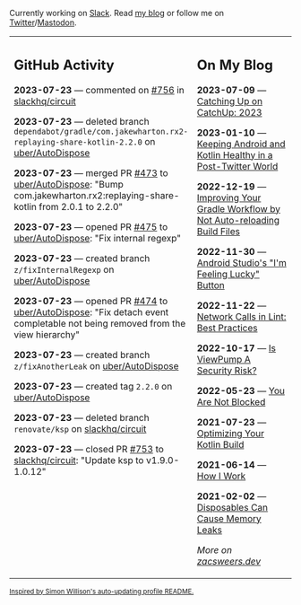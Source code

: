 Currently working on [Slack](https://slack.com/). Read [my blog](https://zacsweers.dev/) or follow me on [Twitter](https://twitter.com/ZacSweers)/[Mastodon](https://hachyderm.io/@ZacSweers).

<table><tr><td valign="top" width="60%">

## GitHub Activity
<!-- githubActivity starts -->
**2023-07-23** — commented on [#756](https://github.com/slackhq/circuit/pull/756#issuecomment-1646952763) in [slackhq/circuit](https://github.com/slackhq/circuit)

**2023-07-23** — deleted branch `dependabot/gradle/com.jakewharton.rx2-replaying-share-kotlin-2.2.0` on [uber/AutoDispose](https://github.com/uber/AutoDispose)

**2023-07-23** — merged PR [#473](https://github.com/uber/AutoDispose/pull/473) to [uber/AutoDispose](https://github.com/uber/AutoDispose): "Bump com.jakewharton.rx2:replaying-share-kotlin from 2.0.1 to 2.2.0"

**2023-07-23** — opened PR [#475](https://github.com/uber/AutoDispose/pull/475) to [uber/AutoDispose](https://github.com/uber/AutoDispose): "Fix internal regexp"

**2023-07-23** — created branch `z/fixInternalRegexp` on [uber/AutoDispose](https://github.com/uber/AutoDispose)

**2023-07-23** — opened PR [#474](https://github.com/uber/AutoDispose/pull/474) to [uber/AutoDispose](https://github.com/uber/AutoDispose): "Fix detach event completable not being removed from the view hierarchy"

**2023-07-23** — created branch `z/fixAnotherLeak` on [uber/AutoDispose](https://github.com/uber/AutoDispose)

**2023-07-23** — created tag `2.2.0` on [uber/AutoDispose](https://github.com/uber/AutoDispose)

**2023-07-23** — deleted branch `renovate/ksp` on [slackhq/circuit](https://github.com/slackhq/circuit)

**2023-07-23** — closed PR [#753](https://github.com/slackhq/circuit/pull/753) to [slackhq/circuit](https://github.com/slackhq/circuit): "Update ksp to v1.9.0-1.0.12"
<!-- githubActivity ends -->
</td><td valign="top" width="40%">

## On My Blog
<!-- blog starts -->
**2023-07-09** — [Catching Up on CatchUp: 2023](https://www.zacsweers.dev/catching-up-on-catchup-2023/)

**2023-01-10** — [Keeping Android and Kotlin Healthy in a Post-Twitter World](https://www.zacsweers.dev/keeping-android-healthy/)

**2022-12-19** — [Improving Your Gradle Workflow by Not Auto-reloading Build Files](https://www.zacsweers.dev/improving-your-workflow-by-not-auto-reloading-build-files/)

**2022-11-30** — [Android Studio's "I'm Feeling Lucky" Button](https://www.zacsweers.dev/android-studios-im-feeling-lucky-button/)

**2022-11-22** — [Network Calls in Lint: Best Practices](https://www.zacsweers.dev/network-calls-in-lint-best-practices/)

**2022-10-17** — [Is ViewPump A Security Risk?](https://www.zacsweers.dev/is-viewpump-a-security-risk/)

**2022-05-23** — [You Are Not Blocked](https://www.zacsweers.dev/you-are-not-blocked/)

**2021-07-23** — [Optimizing Your Kotlin Build](https://www.zacsweers.dev/optimizing-your-kotlin-build/)

**2021-06-14** — [How I Work](https://www.zacsweers.dev/how-i-work/)

**2021-02-02** — [Disposables Can Cause Memory Leaks](https://www.zacsweers.dev/disposables-can-cause-memory-leaks/)
<!-- blog ends -->
_More on [zacsweers.dev](https://zacsweers.dev/)_
</td></tr></table>

<sub><a href="https://simonwillison.net/2020/Jul/10/self-updating-profile-readme/">Inspired by Simon Willison's auto-updating profile README.</a></sub>
